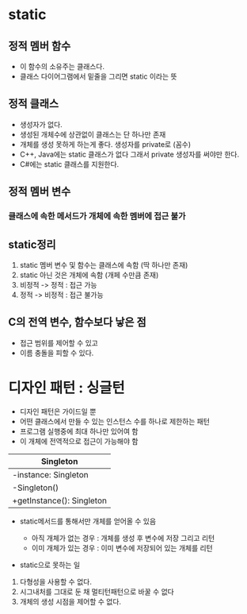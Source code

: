 # static

## 정적 멤버 함수
- 이 함수의 소유주는 클래스다.
- 클래스 다이어그램에서 밑줄을 그리면 static 이라는 뜻

## 정적 클래스
- 생성자가 없다.
- 생성된 개체수에 상관없이 클래스는 단 하나만 존재
- 개체를 생성 못하게 하는게 좋다. 생성자를 private로 (꼼수)
- C++, Java에는 static 클래스가 없다 그래서 private 생성자를 써야만 한다.
- C#에는 static 클래스를 지원한다.

## 정적 멤버 변수

### 클래스에 속한 메서드가 개체에 속한 멤버에 접근 불가

## static정리
1. static 멤버 변수 및 함수는 클래스에 속함 (딱 하나만 존재)
2. static 아닌 것은 개체에 속함 (개페 수만큼 존재)
3. 비정적 -> 정적 : 접근 가능
4. 정적 -> 비정적 : 접근 불가능

## C의 전역 변수, 함수보다 낳은 점
- 접근 범위를 제어할 수 있고
- 이름 충돌을 피할 수 있다.


# 디자인 패턴 : 싱글턴
- 디자인 패턴은 가이드일 뿐
- 어떤 클래스에서 만들 수 있는 인스턴스 수를 하나로 제한하는 패턴
- 프로그램 실행중에 최대 하나만 있어여 함
- 이 개체에 전역적으로 접근이 가능해야 함

|Singleton|
|---|
|-instance: Singleton|
|-Singleton()|
|+getInstance(): Singleton|

- static메서드를 통해서만 개체를 얻어올 수 있음
  - 아직 개체가 없는 경우 : 개체를 생성 후 변수에 저장 그리고 리턴
  - 이미 개체가 있는 경우 : 이미 변수에 저장되어 있는 개체를 리턴

- static으로 못하는 일
1. 다형성을 사용할 수 없다.
2. 시그내처를 그대로 둔 채 멀티턴패턴으로 바꿀 수 없다
3. 개체의 생성 시점을 제어할 수 없다.
